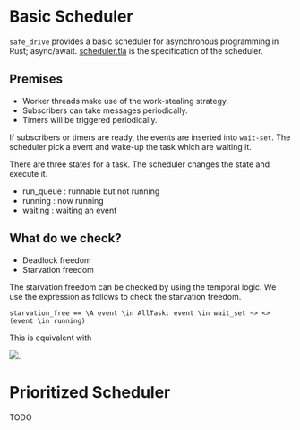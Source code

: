 # Basic Scheduler

`safe_drive` provides a basic scheduler for asynchronous programming in Rust; async/await. [scheduler.tla](./scheduler.tla) is the specification of the scheduler.

## Premises

- Worker threads make use of the work-stealing strategy.
- Subscribers can take messages periodically.
- Timers will be triggered periodically.

If subscribers or timers are ready,
the events are inserted into `wait-set`.
The scheduler pick a event and wake-up the task which are waiting it.

There are three states for a task. The scheduler changes the state
and execute it.

- run_queue : runnable but not running
- running : now running
- waiting : waiting an event

## What do we check?

- Deadlock freedom
- Starvation freedom

The starvation freedom can be checked by using the temporal logic.
We use the expression as follows to check the starvation freedom.

```tla+
starvation_free == \A event \in AllTask: event \in wait_set ~> <>(event \in running)
```

This is equivalent with

<img src="https://render.githubusercontent.com/render/math?math=\forall \mathrm{event} \in \mathrm{AllTask}(\mathrm{event} \in \mathrm{wait_set} \Rightarrow \diamond(\mathrm{event} \in \mathrm{running}))">.


# Prioritized Scheduler

TODO